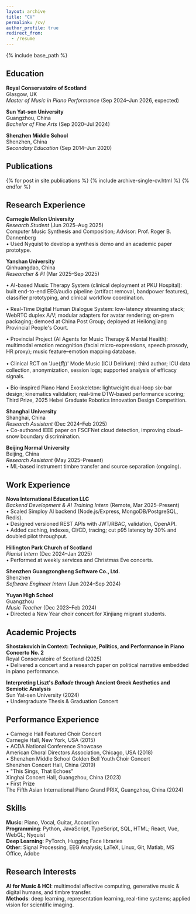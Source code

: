 ```yaml
---
layout: archive
title: "CV"
permalink: /cv/
author_profile: true
redirect_from:
  - /resume
---
```


{% include base_path %}

## Education

**Royal Conservatoire of Scotland**  
Glasgow, UK  
*Master of Music in Piano Performance* (Sep 2024–Jun 2026, expected)

**Sun Yat-sen University**  
Guangzhou, China  
*Bachelor of Fine Arts* (Sep 2020–Jul 2024)

**Shenzhen Middle School**  
Shenzhen, China  
*Secondary Education* (Sep 2014–Jun 2020)

## Publications

<div style="padding-left: 0;">
{% for post in site.publications %}
  {% include archive-single-cv.html %}
{% endfor %}
</div>

## Research Experience

**Carnegie Mellon University**  
*Research Student* (Jun 2025–Aug 2025)  
Computer Music Synthesis and Composition; Advisor: Prof. Roger B. Dannenberg  
• Used Nyquist to develop a synthesis demo and an academic paper prototype.

**Yanshan University**  
Qinhuangdao, China  
*Researcher & PI* (Mar 2025–Sep 2025)  

• AI-based Music Therapy System (clinical deployment at PKU Hospital): built end-to-end EEG/audio pipeline (artifact removal, bandpower features), classifier prototyping, and clinical workflow coordination.  

• Real-Time Digital Human Dialogue System: low-latency streaming stack; WebRTC duplex A/V; modular adapters for avatar rendering; on-prem packaging; demoed at China Post Group; deployed at Heilongjiang Provincial People's Court.  

• Provincial Project (AI Agents for Music Therapy & Mental Health): multimodal emotion recognition (facial micro-expressions, speech prosody, HR proxy); music feature–emotion mapping database.  

• Clinical RCT on 'Jue(角)' Mode Music (ICU Delirium): third author; ICU data collection, anonymization, session logs; supported analysis of efficacy signals.  

• Bio-inspired Piano Hand Exoskeleton: lightweight dual-loop six-bar design; kinematics validation; real-time DTW-based performance scoring; Third Prize, 2025 Hebei Graduate Robotics Innovation Design Competition.

**Shanghai University**  
Shanghai, China  
*Research Assistant* (Dec 2024–Feb 2025)  
• Co-authored IEEE paper on FSCFNet cloud detection, improving cloud–snow boundary discrimination.

**Beijing Normal University**  
Beijing, China  
*Research Assistant* (May 2025–Present)  
• ML-based instrument timbre transfer and source separation (ongoing).

## Work Experience

**Nova International Education LLC**  
*Backend Development & AI Training Intern* (Remote, Mar 2025–Present)  
• Scaled Simploy AI backend (Node.js/Express, MongoDB/PostgreSQL, Redis).  
• Designed versioned REST APIs with JWT/RBAC, validation, OpenAPI.  
• Added caching, indexes, CI/CD, tracing; cut p95 latency by 30% and doubled pilot throughput.

**Hillington Park Church of Scotland**  
*Pianist Intern* (Dec 2024–Jan 2025)  
• Performed at weekly services and Christmas Eve concerts.

**Shenzhen Guangzongheng Software Co., Ltd.**  
Shenzhen  
*Software Engineer Intern* (Jun 2024–Sep 2024)

**Yuyan High School**  
Guangzhou  
*Music Teacher* (Dec 2023–Feb 2024)  
• Directed a New Year choir concert for Xinjiang migrant students.

## Academic Projects

**Shostakovich in Context: Technique, Politics, and Performance in Piano Concerto No. 2**  
Royal Conservatoire of Scotland (2025)  
• Delivered a concert and a research paper on political narrative embedded in piano performance.

**Interpreting Liszt's *Ballade* through Ancient Greek Aesthetics and Semiotic Analysis**  
Sun Yat-sen University (2024)  
• Undergraduate Thesis & Graduation Concert

## Performance Experience

• Carnegie Hall Featured Choir Concert  
  Carnegie Hall, New York, USA (2015)  
• ACDA National Conference Showcase  
  American Choral Directors Association, Chicago, USA (2018)  
• Shenzhen Middle School Golden Bell Youth Choir Concert  
  Shenzhen Concert Hall, China (2019)  
• "This Sings, That Echoes"  
  Xinghai Concert Hall, Guangzhou, China (2023)  
• First Prize  
  The Fifth Asian International Piano Grand PRIX, Guangzhou, China (2024)

## Skills

**Music**: Piano, Vocal, Guitar, Accordion  
**Programming**: Python, JavaScript, TypeScript, SQL, HTML; React, Vue, WebGL; Nyquist  
**Deep Learning**: PyTorch, Hugging Face libraries  
**Other**: Signal Processing, EEG Analysis; LaTeX, Linux, Git, Matlab, MS Office, Adobe

## Research Interests

**AI for Music & HCI**: multimodal affective computing, generative music & digital humans, and timbre transfer.  
**Methods**: deep learning, representation learning, real-time systems; applied vision for scientific imaging.
